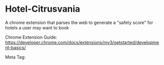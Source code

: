 # Hotel-Citrusvania
A chrome extension that parses the web to generate a "safety score" for hotels a user may want to book

Chrome Extension Guide: https://developer.chrome.com/docs/extensions/mv3/getstarted/development-basics/

Meta Tag: <meta http-equiv="Content-Security-Policy" content="default-src 'self'; style-src 'self' https://pyscript.net; script-src 'self' https://pyscript.net;">    <title>Citrus Hotel</title>


